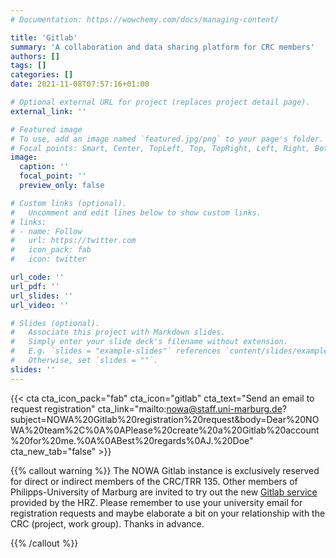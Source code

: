 ```yaml
---
# Documentation: https://wowchemy.com/docs/managing-content/

title: 'Gitlab'
summary: 'A collaboration and data sharing platform for CRC members'
authors: []
tags: []
categories: []
date: 2021-11-08T07:57:16+01:00

# Optional external URL for project (replaces project detail page).
external_link: ''

# Featured image
# To use, add an image named `featured.jpg/png` to your page's folder.
# Focal points: Smart, Center, TopLeft, Top, TopRight, Left, Right, BottomLeft, Bottom, BottomRight.
image:
  caption: ''
  focal_point: ''
  preview_only: false

# Custom links (optional).
#   Uncomment and edit lines below to show custom links.
# links:
# - name: Follow
#   url: https://twitter.com
#   icon_pack: fab
#   icon: twitter

url_code: ''
url_pdf: ''
url_slides: ''
url_video: ''

# Slides (optional).
#   Associate this project with Markdown slides.
#   Simply enter your slide deck's filename without extension.
#   E.g. `slides = "example-slides"` references `content/slides/example-slides.md`.
#   Otherwise, set `slides = ""`.
slides: ''
---
```


{{< cta cta_icon_pack="fab" cta_icon="gitlab" cta_text="Send an email to request registration" cta_link="mailto:nowa@staff.uni-marburg.de?subject=NOWA%20Gitlab%20registration%20request&body=Dear%20NOWA%20team%2C%0A%0APlease%20create%20a%20Gitlab%20account%20for%20me.%0A%0ABest%20regards%0AJ.%20Doe" cta_new_tab="false" >}}

{{% callout warning %}}
The NOWA Gitlab instance is exclusively reserved for direct or indirect members of the CRC/TRR 135.
Other members of Philipps-University of Marburg are invited to try out the new [Gitlab service] provided by the HRZ.
Please remember to use your university email for registration requests and maybe elaborate a bit on your relationship with the CRC (project, work group).
Thanks in advance.

[gitlab service]: https://www.uni-marburg.de/en/hrz/services/version-management

{{% /callout %}}
